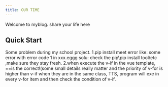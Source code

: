 ```yaml
---
title: OUR TIME
---
```

Welcome to myblog.
share your life here

## Quick Start
Some problem during my school project.
1.pip install meet error like: some error with error code 1 in xxx.eggg
solu: check the pip\pip install tool\etc ,make sure they stay fresh.
2.when execute the v-if in the vue template, ==is the correct!(some small details really matter
and the priority of v-for is higher than v-if when they are in the same class, TTS, program will exe in every v-for item and then check the condition of v-if.
